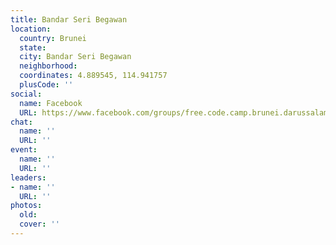 ```yaml
---
title: Bandar Seri Begawan
location:
  country: Brunei
  state: 
  city: Bandar Seri Begawan
  neighborhood: 
  coordinates: 4.889545, 114.941757
  plusCode: ''
social:
  name: Facebook
  URL: https://www.facebook.com/groups/free.code.camp.brunei.darussalam
chat:
  name: ''
  URL: ''
event:
  name: ''
  URL: ''
leaders:
- name: ''
  URL: ''
photos:
  old: 
  cover: ''
---
```

